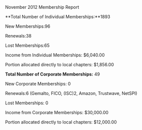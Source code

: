 November 2012 Membership Report

**Total Number of Individual Memberships:**1893

New Memberships:96

Renewals:38

Lost Memberships:65

Income from Individual Memberships: $6,040.00

Portion allocated directly to local chapters: $1,856.00

**Total Number of Corporate Memberships:** 49

New Corporate Memberships: 0

Renewals:6 (Gemalto, FICO, (ISC)2, Amazon, Trustwave, NetSPI)

Lost Memberships: 0

Income from Corporate Memberships: $30,000.00

Portion allocated directly to local chapters: $12,000.00